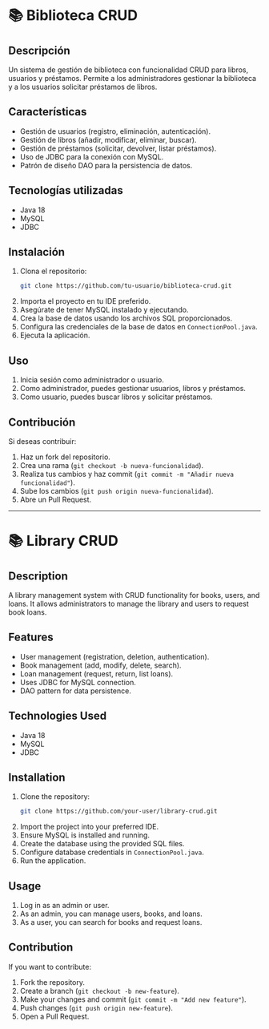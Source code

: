 # 📚 Biblioteca CRUD

## Descripción
Un sistema de gestión de biblioteca con funcionalidad CRUD para libros, usuarios y préstamos. Permite a los administradores gestionar la biblioteca y a los usuarios solicitar préstamos de libros.

## Características
- Gestión de usuarios (registro, eliminación, autenticación).
- Gestión de libros (añadir, modificar, eliminar, buscar).
- Gestión de préstamos (solicitar, devolver, listar préstamos).
- Uso de JDBC para la conexión con MySQL.
- Patrón de diseño DAO para la persistencia de datos.

## Tecnologías utilizadas
- Java 18
- MySQL
- JDBC

## Instalación
1. Clona el repositorio:
   ```bash
   git clone https://github.com/tu-usuario/biblioteca-crud.git
   ```
2. Importa el proyecto en tu IDE preferido.
3. Asegúrate de tener MySQL instalado y ejecutando.
4. Crea la base de datos usando los archivos SQL proporcionados.
5. Configura las credenciales de la base de datos en `ConnectionPool.java`.
6. Ejecuta la aplicación.

## Uso
1. Inicia sesión como administrador o usuario.
2. Como administrador, puedes gestionar usuarios, libros y préstamos.
3. Como usuario, puedes buscar libros y solicitar préstamos.

## Contribución
Si deseas contribuir:
1. Haz un fork del repositorio.
2. Crea una rama (`git checkout -b nueva-funcionalidad`).
3. Realiza tus cambios y haz commit (`git commit -m "Añadir nueva funcionalidad"`).
4. Sube los cambios (`git push origin nueva-funcionalidad`).
5. Abre un Pull Request.

---

# 📚 Library CRUD

## Description
A library management system with CRUD functionality for books, users, and loans. It allows administrators to manage the library and users to request book loans.

## Features
- User management (registration, deletion, authentication).
- Book management (add, modify, delete, search).
- Loan management (request, return, list loans).
- Uses JDBC for MySQL connection.
- DAO pattern for data persistence.

## Technologies Used
- Java 18
- MySQL
- JDBC

## Installation
1. Clone the repository:
   ```bash
   git clone https://github.com/your-user/library-crud.git
   ```
2. Import the project into your preferred IDE.
3. Ensure MySQL is installed and running.
4. Create the database using the provided SQL files.
5. Configure database credentials in `ConnectionPool.java`.
6. Run the application.

## Usage
1. Log in as an admin or user.
2. As an admin, you can manage users, books, and loans.
3. As a user, you can search for books and request loans.

## Contribution
If you want to contribute:
1. Fork the repository.
2. Create a branch (`git checkout -b new-feature`).
3. Make your changes and commit (`git commit -m "Add new feature"`).
4. Push changes (`git push origin new-feature`).
5. Open a Pull Request.
